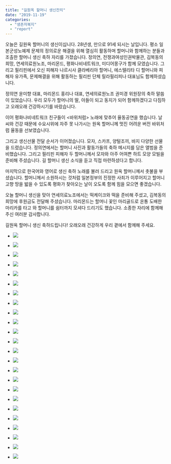 ```yaml
---
title: "길원옥 할머니 생신잔치"
date: "2019-11-19"
categories: 
  - "생존자복지"
  - "report"
---
```


오늘은 길원옥 할머니의 생신이십니다. 28년생, 만으로 91세 되시는 날입니다. 평소 일본군성노예제 문제의 정의로운 해결을 위해 열심히 활동하며 할머니와 함께하는 분들과 조촐한 할머니 생신 축하 자리를 가졌습니다. 정의연, 전쟁과여성인권박물관, 김복동의 희망, 연세의료원노조, 마리몬드, 평화나비네트워크, 미디어몽구가 함께 모였습니다. 그리고 필리핀에서 오신 피해자 나르시사 클라베리아 할머니, 에스텔리타 디 할머니와 피해자 유가족, 문제해결을 위해 활동하는 필리핀 단체 릴라필리피나 대표님도 함께하셨습니다.

정의연 윤미향 대표, 마리몬드 홍리나 대표, 연세의료원노조 권미경 위원장의 축하 말씀이 있었습니다. 우리 모두가 할머니의 딸, 아들이 되고 동지가 되어 함께하겠다고 다짐하고 오래오래 건강하시기를 바랐습니다.

이어 평화나비네트워크 친구들이 <바위처럼> 노래에 맞추어 율동공연을 했습니다. 날씨와 건강 때문에 수요시위에 자주 못 나가시는 원옥 할머니께 멋진 어려운 버전 바위처럼 율동을 선보였습니다.

그리고 생신선물 전달 순서가 이어졌습니다. 모자, 스카프, 양털조끼, 바지 다양한 선물을 드렸습니다. 정의연에서는 할머니 사진과 활동가들의 축하 메시지를 담은 앨범을 준비했습니다. 그리고 필리핀 피해자 두 할머니께서 모자와 아주 어여쁜 하트 모양 모빌을 준비해 주셨습니다. 길 할머니 생신 소식을 듣고 직접 마련하셨다고 합니다.

마지막으로 한국어와 영어로 생신 축하 노래를 불러 드리고 원옥 할머니께서 촛불을 부셨습니다. 할머니께서 소원하시는 것처럼 일본정부의 진정한 사죄가 이루어지고 할머니 고향 땅을 밟을 수 있도록 평화가 찾아오는 날이 오도록 함께 힘을 모으면 좋겠습니다.

오늘 할머니 생신을 맞아 연세의료노조에서는 떡케이크와 떡을 준비해 주셨고, 김복동의 희망에 후원금도 전달해 주셨습니다. 마리몬드는 할머니 꽃인 마리골드로 온통 도배한 마리카를 타고 와 할머니를 쉼터까지 모셔다 드리기도 했습니다. 소종한 자리에 함께해 주신 여러분 감사합니다.

길원옥 할머니 생신 축하드립니다! 오래오래 건강하게 우리 곁에서 함께해 주세요.

- ![](https://womenandwar.net/kr/wp-content/uploads/2019/11/크기변환20191119_113238.jpg)
    
- ![](https://womenandwar.net/kr/wp-content/uploads/2019/11/크기변환20191119_113305.jpg)
    
- ![](https://womenandwar.net/kr/wp-content/uploads/2019/11/크기변환20191119_113629.jpg)
    
- ![](https://womenandwar.net/kr/wp-content/uploads/2019/11/크기변환20191119_114413.jpg)
    
- ![](https://womenandwar.net/kr/wp-content/uploads/2019/11/크기변환20191119_114742.jpg)
    
- ![](https://womenandwar.net/kr/wp-content/uploads/2019/11/크기변환20191119_115035_HDR.jpg)
    
- ![](https://womenandwar.net/kr/wp-content/uploads/2019/11/크기변환20191119_115249_HDR.jpg)
    
- ![](https://womenandwar.net/kr/wp-content/uploads/2019/11/크기변환20191119_115647.jpg)
    
- ![](https://womenandwar.net/kr/wp-content/uploads/2019/11/크기변환20191119_115648.jpg)
    
- ![](https://womenandwar.net/kr/wp-content/uploads/2019/11/크기변환20191119_120004.jpg)
    
- ![](https://womenandwar.net/kr/wp-content/uploads/2019/11/크기변환20191119_120200_HDR.jpg)
    
- ![](https://womenandwar.net/kr/wp-content/uploads/2019/11/크기변환20191119_120323_HDR.jpg)
    
- ![](https://womenandwar.net/kr/wp-content/uploads/2019/11/크기변환20191119_124243.jpg)
    
- ![](https://womenandwar.net/kr/wp-content/uploads/2019/11/크기변환IMGP2529.jpg)
    
- ![](https://womenandwar.net/kr/wp-content/uploads/2019/11/크기변환IMGP2564.jpg)
    
- ![](https://womenandwar.net/kr/wp-content/uploads/2019/11/크기변환IMGP2573.jpg)
    
- ![](https://womenandwar.net/kr/wp-content/uploads/2019/11/크기변환IMGP2574.jpg)
    
- ![](https://womenandwar.net/kr/wp-content/uploads/2019/11/크기변환IMGP2589.jpg)
    
- ![](https://womenandwar.net/kr/wp-content/uploads/2019/11/크기변환IMGP2624.jpg)
    
- ![](https://womenandwar.net/kr/wp-content/uploads/2019/11/크기변환IMGP2627.jpg)
    
- ![](https://womenandwar.net/kr/wp-content/uploads/2019/11/크기변환IMGP2642.jpg)
    
- ![](https://womenandwar.net/kr/wp-content/uploads/2019/11/크기변환IMGP2658.jpg)
    
- ![](https://womenandwar.net/kr/wp-content/uploads/2019/11/크기변환IMGP2664.jpg)
    
- ![](https://womenandwar.net/kr/wp-content/uploads/2019/11/크기변환IMGP2681.jpg)
